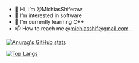 - 👋 Hi, I’m @MichiasShiferaw
- 👀 I’m interested in software 
- 🌱 I’m currently learning C++
- 📫 How to reach me @michiasshif@gmail.com...
<!---
MichiasShiferaw/MichiasShiferaw is a ✨ special ✨ repository because its `README.md` (this file) appears on your GitHub profile.
You can click the Preview link to take a look at your changes.
--->
[![Anurag's GitHub stats](https://github-readme-stats.vercel.app/api?username=MichiasShiferaw)](https://github.com/anuraghazra/github-readme-stats)

[![Top Langs](https://github-readme-stats.vercel.app/api/top-langs/?username=MichiasShiferaw)](https://github.com/anuraghazra/github-readme-stats)
